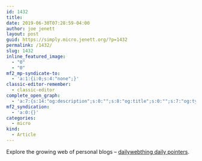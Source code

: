 ```yaml
---
id: 1432
title: 
date: 2019-06-30T07:28:59-04:00
author: joe jenett
layout: post
guid: https://simply.micro.jenett.org/?p=1432
permalink: /1432/
slug: 1432
inline_featured_image:
  - "0"
  - "0"
mf2_mp-syndicate-to:
  - 'a:1:{i:0;s:4:"none";}'
classic-editor-remember:
  - classic-editor
complete_open_graph:
  - 'a:7:{s:14:"og:description";s:0:"";s:8:"og:title";s:0:"";s:7:"og:type";s:0:"";s:12:"twitter:card";s:7:"summary";s:15:"twitter:creator";s:0:"";s:19:"twitter:description";s:0:"";s:8:"og:image";s:0:"";}'
mf2_syndication:
  - 'a:0:{}'
categories:
  - micro
kind:
  - Article
---
```

Explore the growing web of personal blogs – [dailywebthing daily pointers](https://pointers.dailywebthing.com/ "dailywebthing daily pointers").